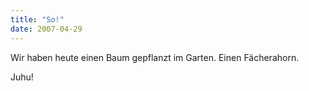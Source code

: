 ```yaml
---
title: "So!"
date: 2007-04-29
---
```


Wir haben heute einen Baum gepflanzt im Garten. Einen Fächerahorn.

Juhu!

